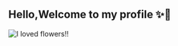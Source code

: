 ## Hello,Welcome to my profile ✨👋

![I loved flowers!!](https://image.flaticon.com/icons/png/128/2917/2917257.png)


<!--
**devLeSilverio/devLeSilverio** is a ✨🌙 _special_ ✨ repository because its `README.md` (this file) appears on your GitHub profile.

Here are some ideas to get you started:

- 🔭 I’m currently working on ...
- 🌱 I’m currently learning ...
- 👯 I’m looking to collaborate on ...
- 🤔 I’m looking for help with ...
- 💬 Ask me about ...
- 📫 How to reach me: ...
- 😄 Pronouns: ...
- ⚡ Fun fact: ...
-->
